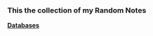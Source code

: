 ### This the collection of my Random Notes 

**[Databases](https://raw.githubusercontent.com/satyum/Database/main/Notes.md)**
